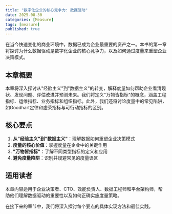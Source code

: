 ```yaml
---
title: "数字化企业的核心竞争力: 数据驱动"
date: 2025-08-30
categories: [Measure]
tags: [measure]
published: true
---
```

在当今快速变化的商业环境中，数据已成为企业最重要的资产之一。本书的第一章将探讨为什么数据驱动是数字化企业的核心竞争力，以及如何通过度量来重塑企业决策模式。

## 本章概要

本章将深入探讨从"经验主义"到"数据主义"的转变，解释度量如何帮助企业看清现状、发现问题、评估改进并预测未来。我们将定义"万物皆指标"的概念，涵盖工程指标、运维指标、业务指标和组织指标。此外，我们还将讨论度量中的常见陷阱，如Goodhart定律和虚荣指标与可行动指标的区别。

## 核心要点

1. **从"经验主义"到"数据主义"**：理解数据如何重塑企业决策模式
2. **度量的核心价值**：掌握度量在企业中的关键作用
3. **"万物皆指标"**：了解不同类型指标的定义和应用
4. **避免度量陷阱**：识别并规避常见的度量误区

## 适用读者

本章内容适用于企业决策者、CTO、效能负责人、数据工程师和平台架构师，帮助他们理解数据驱动的重要性以及如何正确实施度量策略。

在接下来的章节中，我们将深入探讨每个要点的具体实现方法和最佳实践。